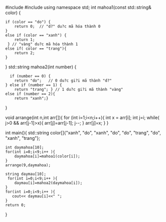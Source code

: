 #include<iostream>
#include<string>
using namespace std;
int  mahoa1(const std::string& color) {
    
    if (color == "do") {
        return 0;  // "d?" du?c mã hóa thành 0
    }
    else if (color == "xanh") {
        return 1; 
     } // "vàng" du?c mã hóa thành 1
    else if( color == "trang"){
        return 2;
    }
    
}
std::string mahoa2(int number) {
    
      if (number == 0) {
        return "do";   // 0 du?c gi?i mã thành "d?"
    } else if (number == 1) {
        return "trang"; } // 1 du?c gi?i mã thành "vàng"
    else if (number == 2){ 
        return "xanh";}
    
}
        
   

 void arrange(int n,int arr[]){
    for (int i=1;i<n;i++){
        int x = arr[i];
        int j=i;
        while( j>0 && arr[j-1]>x){
            arr[j]=arr[j-1];
            j--;
        }
        arr[j]=x;
    }
 }
 

int main(){
    std::string color[]{"xanh", "do", "xanh", "do", "do", "trang", "do", "xanh", "trang"};
   
    int daymahoa[10];
    for(int i=0;i<9;i++ ){
        daymahoa[i]=mahoa1(color[i]);
    }
    arrange(9,daymahoa);
    
    string daymau[10];
     for(int i=0;i<9;i++ ){
        daymau[i]=mahoa2(daymahoa[i]);
    }
    for(int i=0;i<9;i++ ){
       cout<< daymau[i]<<" ";
    }
    return 0;

}		
	

